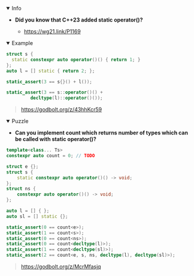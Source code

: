 <details open><summary>Info</summary><p>

* **Did you know that C++23 added static operator()?**

  * https://wg21.link/P1169

</p></details><details open><summary>Example</summary><p>

```cpp
struct s {
  static constexpr auto operator()() { return 1; }
};
auto l = [] static { return 2; };

static_assert(3 == s{}() + l());

static_assert(3 == s::operator()() +
         decltype(l)::operator()());
```

> https://godbolt.org/z/43hhKcr59

</p></details><details open><summary>Puzzle</summary><p>

* **Can you implement count which returns number of types which can be called with static operator()?**

```cpp
template<class... Ts>
constexpr auto count = 0; // TODO

struct e {};
struct s {
    static constexpr auto operator()() -> void;
};
struct ns {
    constexpr auto operator()() -> void;
};

auto l = [] { };
auto sl = [] static {};

static_assert(0 == count<e>);
static_assert(1 == count<s>);
static_assert(0 == count<ns>);
static_assert(0 == count<decltype(l)>);
static_assert(1 == count<decltype(sl)>);
static_assert(2 == count<e, s, ns, decltype(l), decltype(sl)>);
```

> https://godbolt.org/z/McrMfasjq
